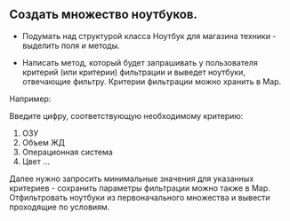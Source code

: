 ## Создать множество ноутбуков.

- Подумать над структурой класса Ноутбук для магазина техники - выделить поля и методы.

- Написать метод, который будет запрашивать у пользователя критерий (или критерии) фильтрации и выведет ноутбуки, отвечающие фильтру. Критерии фильтрации можно хранить в Map.
  
Например:

Введите цифру, соответствующую необходимому критерию:
  1. ОЗУ
  2. Объем ЖД
  3. Операционная система
  4. Цвет …

Далее нужно запросить минимальные значения для указанных критериев - сохранить параметры фильтрации можно также в Map. Отфильтровать ноутбуки из первоначального множества и вывести проходящие по условиям.
